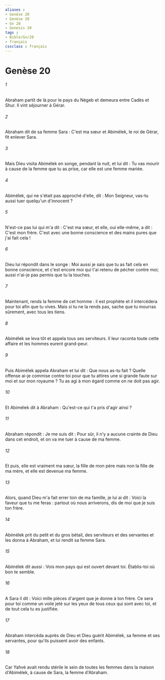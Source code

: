 ```yaml
---
aliases : 
- Genèse 20
- Genèse 20
- Gn 20
- Genesis 20
tags : 
- Bible/Gn/20
- français
cssclass : français
---
```


# Genèse 20

###### 1
Abraham partit de là pour le pays du Négeb et demeura entre Cadès et Shur. Il vint séjourner à Gérar.
###### 2
Abraham dit de sa femme Sara : C'est ma sœur et Abimélek, le roi de Gérar, fit enlever Sara. 
###### 3
Mais Dieu visita Abimélek en songe, pendant la nuit, et lui dit : Tu vas mourir à cause de la femme que tu as prise, car elle est une femme mariée. 
###### 4
Abimélek, qui ne s'était pas approché d'elle, dit : Mon Seigneur, vas-tu aussi tuer quelqu'un d'innocent ? 
###### 5
N'est-ce pas lui qui m'a dit : C'est ma sœur, et elle, oui elle-même, a dit : C'est mon frère. C'est avec une bonne conscience et des mains pures que j'ai fait cela ! 
###### 6
Dieu lui répondit dans le songe : Moi aussi je sais que tu as fait cela en bonne conscience, et c'est encore moi qui t'ai retenu de pécher contre moi; aussi n'ai-je pas permis que tu la touches. 
###### 7
Maintenant, rends la femme de cet homme : il est prophète et il intercédera pour toi afin que tu vives. Mais si tu ne la rends pas, sache que tu mourras sûrement, avec tous les tiens. 
###### 8
Abimélek se leva tôt et appela tous ses serviteurs. Il leur raconta toute cette affaire et les hommes eurent grand-peur. 
###### 9
Puis Abimélek appela Abraham et lui dit : Que nous as-tu fait ? Quelle offense ai-je commise contre toi pour que tu attires une si grande faute sur moi et sur mon royaume ? Tu as agi à mon égard comme on ne doit pas agir. 
###### 10
Et Abimélek dit à Abraham : Qu'est-ce qui t'a pris d'agir ainsi ? 
###### 11
Abraham répondit : Je me suis dit : Pour sûr, il n'y a aucune crainte de Dieu dans cet endroit, et on va me tuer à cause de ma femme. 
###### 12
Et puis, elle est vraiment ma sœur, la fille de mon père mais non la fille de ma mère, et elle est devenue ma femme. 
###### 13
Alors, quand Dieu m'a fait errer loin de ma famille, je lui ai dit : Voici la faveur que tu me feras : partout où nous arriverons, dis de moi que je suis ton frère. 
###### 14
Abimélek prit du petit et du gros bétail, des serviteurs et des servantes et les donna à Abraham, et lui rendit sa femme Sara. 
###### 15
Abimélek dit aussi : Vois mon pays qui est ouvert devant toi. Établis-toi où bon te semble. 
###### 16
A Sara il dit : Voici mille pièces d'argent que je donne à ton frère. Ce sera pour toi comme un voile jeté sur les yeux de tous ceux qui sont avec toi, et de tout cela tu es justifiée. 
###### 17
Abraham intercéda auprès de Dieu et Dieu guérit Abimélek, sa femme et ses servantes, pour qu'ils puissent avoir des enfants. 
###### 18
Car Yahvé avait rendu stérile le sein de toutes les femmes dans la maison d'Abimélek, à cause de Sara, la femme d'Abraham.
